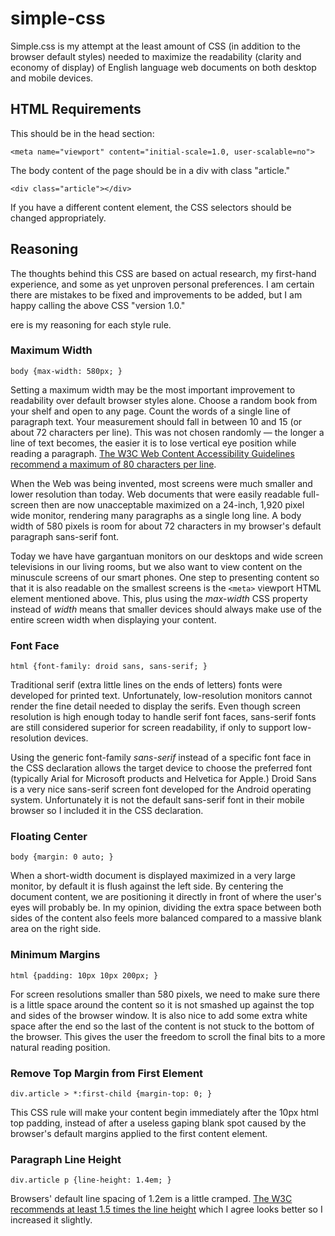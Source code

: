 simple-css
==========

Simple.css is my attempt at the least amount of CSS (in addition to the browser default styles) needed to maximize the readability (clarity and economy of display) of English language web documents on both desktop and mobile devices.

HTML Requirements
-----------------

This should be in the head section:

    <meta name="viewport" content="initial-scale=1.0, user-scalable=no">

The body content of the page should be in a div with class "article."

    <div class="article"></div>

If you have a different content element, the CSS selectors should be changed appropriately.

Reasoning</h2>
--------------

The thoughts behind this CSS are based on actual research, my first-hand experience, and some as yet unproven personal preferences. I am certain there are mistakes to be fixed and improvements to be added, but I am happy calling the above CSS "version 1.0."

ere is my reasoning for each style rule.

### Maximum Width

    body {max-width: 580px; }

Setting a maximum width may be the most important improvement to readability over default browser styles alone. Choose a random book from your shelf and open to any page. Count the words of a single line of paragraph text. Your measurement should fall in between 10 and 15 (or about 72 characters per line). This was not chosen randomly &mdash; the longer a line of text becomes, the easier it is to lose vertical eye position while reading a paragraph. <a href="http://www.w3.org/TR/2008/REC-WCAG20-20081211/#visual-audio-contrast-visual-presentation">The W3C Web Content Accessibility Guidelines recommend a maximum of 80 characters per line</a>.

When the Web was being invented, most screens were much smaller and lower resolution than today. Web documents that were easily readable full-screen then are now unacceptable maximized on a 24-inch, 1,920 pixel wide monitor, rendering many paragraphs as a single long line. A body width of 580 pixels is room for about 72 characters in my browser's default paragraph sans-serif font.

Today we have have gargantuan monitors on our desktops and wide screen televisions in our living rooms, but we also want to view content on the minuscule screens of our smart phones. One step to presenting content so that it is also readable on the smallest screens is the <code>&lt;meta&gt;</code> viewport HTML element mentioned above. This, plus using the <var>max-width</var> CSS property instead of <var>width</var> means that smaller devices should always make use of the entire screen width when displaying your content.

### Font Face

    html {font-family: droid sans, sans-serif; }

Traditional serif (extra little lines on the ends of letters) fonts were developed for printed text. Unfortunately, low-resolution monitors cannot render the fine detail needed to display the serifs. Even though screen resolution is high enough today to handle serif font faces, sans-serif fonts are still considered superior for screen readability, if only to support low-resolution devices.

Using the generic font-family <var>sans-serif</var> instead of a specific font face in the CSS declaration allows the target device to choose the preferred font (typically Arial for Microsoft products and Helvetica for Apple.) Droid Sans is a very nice sans-serif screen font developed for the Android operating system. Unfortunately it is not the default sans-serif font in their mobile browser so I included it in the CSS declaration.

### Floating Center

    body {margin: 0 auto; }

When a short-width document is displayed maximized in a very large monitor, by default it is flush against the left side. By centering the document content, we are positioning it directly in front of where the user's eyes will probably be. In my opinion, dividing the extra space between both sides of the content also feels more balanced compared to a massive blank area on the right side.

### Minimum Margins

    html {padding: 10px 10px 200px; }

For screen resolutions smaller than 580 pixels, we need to make sure there is a little space around the content so it is not smashed up against the top and sides of the browser window. It is also nice to add some extra white space after the end so the last of the content is not stuck to the bottom of the browser. This gives the user the freedom to scroll the final bits to a more natural reading position.

### Remove Top Margin from First Element

    div.article > *:first-child {margin-top: 0; }

This CSS rule will make your content begin immediately after the 10px html top padding, instead of after a useless gaping blank spot caused by the browser's default margins applied to the first content element.

### Paragraph Line Height

    div.article p {line-height: 1.4em; }

Browsers' default line spacing of 1.2em is a little cramped. <a href="http://www.w3.org/TR/2008/REC-WCAG20-20081211/#visual-audio-contrast-visual-presentation">The W3C recommends at least 1.5 times the line height</a> which I agree looks better so I increased it slightly.


